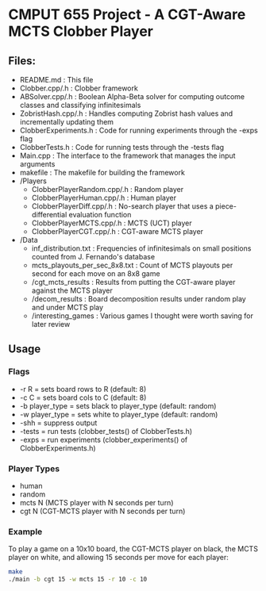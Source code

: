 # CMPUT 655 Project - A CGT-Aware MCTS Clobber Player

## Files:

* README.md : This file
* Clobber.cpp/.h : Clobber framework
* ABSolver.cpp/.h : Boolean Alpha-Beta solver for computing outcome classes and classifying infinitesimals
* ZobristHash.cpp/.h : Handles computing Zobrist hash values and incrementally updating them
* ClobberExperiments.h : Code for running experiments through the -exps flag
* ClobberTests.h : Code for running tests through the -tests flag
* Main.cpp : The interface to the framework that manages the input arguments
* makefile : The makefile for building the framework
* /Players
  * ClobberPlayerRandom.cpp/.h : Random player
  * ClobberPlayerHuman.cpp/.h : Human player
  * ClobberPlayerDiff.cpp/.h : No-search player that uses a piece-differential evaluation function
  * ClobberPlayerMCTS.cpp/.h : MCTS (UCT) player
  * ClobberPlayerCGT.cpp/.h : CGT-aware MCTS player
* /Data
  * inf_distribution.txt : Frequencies of infinitesimals on small positions counted from J. Fernando's database
  * mcts_playouts_per_sec_8x8.txt : Count of MCTS playouts per second for each move on an 8x8 game
  * /cgt_mcts_results : Results from putting the CGT-aware player against the MCTS player
  * /decom_results : Board decomposition results under random play and under MCTS play
  * /interesting_games : Various games I thought were worth saving for later review

## Usage

### Flags

* -r R = sets board rows to R (default: 8)
* -c C = sets board cols to C (default: 8)
* -b player_type = sets black to player_type (default: random)
* -w player_type = sets white to player_type (default: random)
* -shh = suppress output
* -tests = run tests (clobber_tests() of ClobberTests.h)
* -exps = run experiments (clobber_experiments() of ClobberExperiments.h)

### Player Types

* human
* random
* mcts N (MCTS player with N seconds per turn)
* cgt N (CGT-MCTS player with N seconds per turn)

### Example

To play a game on a 10x10 board, the CGT-MCTS player on black, the MCTS player on white, and allowing 15 seconds per move for each player:

```bash
make
./main -b cgt 15 -w mcts 15 -r 10 -c 10
```
